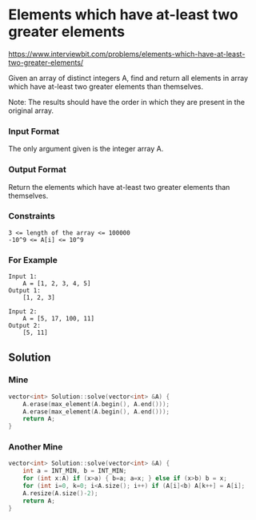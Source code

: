 # Elements which have at-least two greater elements

https://www.interviewbit.com/problems/elements-which-have-at-least-two-greater-elements/

Given an array of distinct integers A, find and return 
all elements in array which have at-least two greater elements than themselves.

Note: The results should have the order in which they are present in the original array.

### Input Format

The only argument given is the integer array A.

### Output Format

Return the elements which have at-least two greater elements than themselves.

### Constraints
```
3 <= length of the array <= 100000
-10^9 <= A[i] <= 10^9 
```

### For Example
```
Input 1:
    A = [1, 2, 3, 4, 5]
Output 1:
    [1, 2, 3]

Input 2:
    A = [5, 17, 100, 11]
Output 2:
    [5, 11]
```

## Solution
### Mine
```cpp
vector<int> Solution::solve(vector<int> &A) {
    A.erase(max_element(A.begin(), A.end()));
    A.erase(max_element(A.begin(), A.end()));
    return A;
}
```

### Another Mine
```cpp
vector<int> Solution::solve(vector<int> &A) {
    int a = INT_MIN, b = INT_MIN;
    for (int x:A) if (x>a) { b=a; a=x; } else if (x>b) b = x;
    for (int i=0, k=0; i<A.size(); i++) if (A[i]<b) A[k++] = A[i];
    A.resize(A.size()-2);
    return A;
}
```

